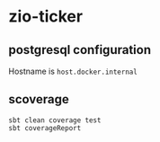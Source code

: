 # zio-ticker

## postgresql configuration
Hostname is `host.docker.internal`

## scoverage
```shell
sbt clean coverage test
sbt coverageReport
```